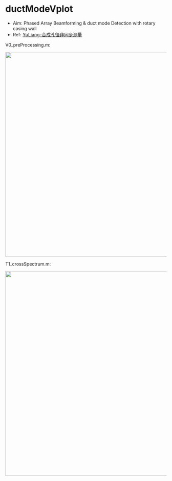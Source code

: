 # ductModeVplot
- Aim: Phased Array Beamforming & duct mode Detection with rotary casing wall
- Ref: [YuLiang-合成孔径非同步测量](https://www.researchgate.net/profile/Liang-Yu-31)

V0_preProcessing.m:

<img src="https://cdn.mathpix.com/snip/images/s1Zi8mGPxIQ_OAwHUayMgCh9QVF-fOTHBYuj4_4MAGs.original.fullsize.png"  width="640px">


T1_crossSpectrum.m:

<img src="https://cdn.mathpix.com/snip/images/603N__624t4GKBu3Uv9hnE3ZrsBt3FQCgbpTbGLXRgE.original.fullsize.png"  width="640px">


